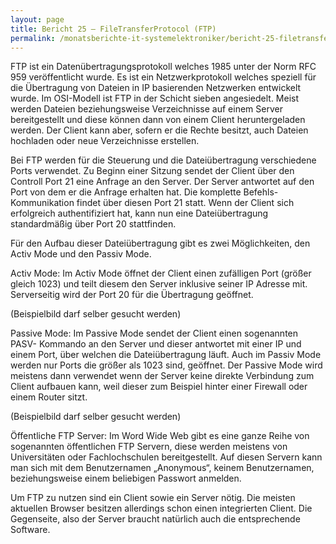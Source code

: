 ```yaml
---
layout: page
title: Bericht 25 – FileTransferProtocol (FTP)
permalink: /monatsberichte-it-systemelektroniker/bericht-25-filetransferprotocol-ftp/
---
```


FTP ist ein Datenübertragungsprotokoll welches 1985 unter der Norm RFC 959 veröffentlicht wurde. Es ist ein Netzwerkprotokoll welches speziell für die Übertragung von Dateien in IP basierenden Netzwerken entwickelt wurde. Im OSI-Modell ist FTP in der Schicht sieben angesiedelt. Meist werden Dateien beziehungsweise Verzeichnisse auf einem Server bereitgestellt und diese können dann von einem Client heruntergeladen werden. Der Client kann aber, sofern er die Rechte besitzt, auch Dateien hochladen oder neue Verzeichnisse erstellen.

Bei FTP werden für die Steuerung und die Dateiübertragung verschiedene Ports verwendet. Zu Beginn einer Sitzung sendet der Client über den Controll Port 21 eine Anfrage an den Server. Der Server antwortet auf den Port von dem er die Anfrage erhalten hat. Die komplette Befehls-Kommunikation findet über diesen Port 21 statt. Wenn der Client sich erfolgreich authentifiziert hat, kann nun eine Dateiübertragung standardmäßig über Port 20 stattfinden.

Für den Aufbau dieser Dateiübertragung gibt es zwei Möglichkeiten, den Activ Mode und den Passiv Mode.

Activ Mode: Im Activ Mode öffnet der Client einen zufälligen Port (größer gleich 1023) und teilt diesem den Server inklusive seiner IP Adresse mit. Serverseitig wird der Port 20 für die Übertragung geöffnet.

(Beispielbild darf selber gesucht werden)

Passive Mode: Im Passive Mode sendet der Client einen sogenannten PASV- Kommando an den Server und dieser antwortet mit einer IP und einem Port, über welchen die Dateiübertragung läuft. Auch im Passiv Mode werden nur Ports die größer als 1023 sind, geöffnet.
Der Passive Mode wird meistens dann verwendet wenn der Server keine direkte Verbindung zum Client aufbauen kann, weil dieser zum Beispiel hinter einer Firewall oder einem Router sitzt.

(Beispielbild darf selber gesucht werden)

Öffentliche FTP Server: Im Word Wide Web gibt es eine ganze Reihe von sogenannten öffentlichen FTP Servern, diese werden meistens von Universitäten oder Fachlochschulen bereitgestellt. Auf diesen Servern kann man sich mit dem Benutzernamen „Anonymous“, keinem Benutzernamen, beziehungsweise einem beliebigen Passwort anmelden.

Um FTP zu nutzen sind ein Client sowie ein Server nötig. Die meisten aktuellen Browser besitzen allerdings schon einen integrierten Client. Die Gegenseite, also der Server braucht natürlich auch die entsprechende Software.